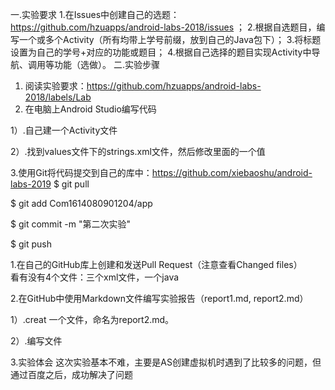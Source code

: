 一.实验要求 
1.在Issues中创建自己的选题：https://github.com/hzuapps/android-labs-2018/issues ； 
2.根据自选题目，编写一个或多个Activity（所有均带上学号前缀，放到自己的Java包下）； 
3.将标题设置为自己的学号+对应的功能或题目； 
4.根据自己选择的题目实现Activity中导航、调用等功能（选做）。 
二.实验步骤 

1. 阅读实验要求：https://github.com/hzuapps/android-labs-2018/labels/Lab    
2. 在电脑上Android Studio编写代码   

1）.自己建一个Activity文件   

2）.找到values文件下的strings.xml文件，然后修改里面的一个值 

3.使用Git将代码提交到自己的库中：https://github.com/xiebaoshu/android-labs-2019
 $ git pull   


 $ git add Com1614080901204/app   


 
 $ git commit -m "第二次实验"   


 
 $ git push 

1.在自己的GitHub库上创建和发送Pull Request（注意查看Changed files）   
   看有没有4个文件：三个xml文件，一个java 

2.在GitHub中使用Markdown文件编写实验报告（report1.md, report2.md）   

 1）.creat 一个文件，命名为report2.md。 

 2）.编写文件 


3.实验体会
这次实验基本不难，主要是AS创建虚拟机时遇到了比较多的问题，但通过百度之后，成功解决了问题
